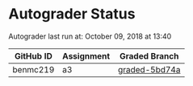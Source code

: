 # Autograder Status
Autograder last run at: October 09, 2018 at 13:40

| GitHub ID | Assignment | Graded Branch |
|-----------|------------|---------------|
| benmc219 | a3 | [graded-5bd74a](https://github.com/Fall2018COMP401-001/a3-benmc219/tree/graded-5bd74a) | 
